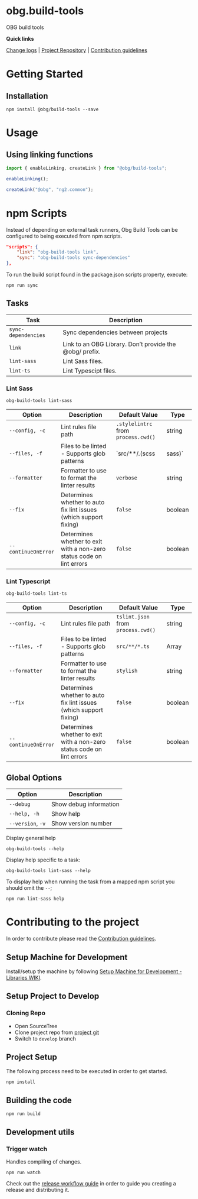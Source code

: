 [projectUri]: https://bitbucketsson.betsson.local/projects/WF/repos/obg.build-tools
[projectGit]: https://bitbucketsson.betsson.local/scm/wf/obg.build-tools.git
[changeLog]: ./doc/CHANGELOG.md

[contribWiki]: https://wikisson.betsson.local/display/SG/Contribution+Guidelines
[releaseWorkflowWiki]: https://wikisson.betsson.local/display/SG/Prepare+new+Release+for+Library
[setupMachineWiki]: https://wikisson.betsson.local/display/SG/Setup+Machine+for+Development+-+Libraries

# obg.build-tools
OBG build tools 

**Quick links**

[Change logs][changeLog] | [Project Repository][projectUri] | [Contribution guidelines][contribWiki]

# Getting Started

## Installation

```
npm install @obg/build-tools --save
```

# Usage

## Using linking functions

```js
import { enableLinking, createLink } from "@obg/build-tools";

enableLinking();

createLink("@obg", "ng2.common");
```

# npm Scripts

Instead of depending on external task runners, Obg Build Tools can be configured to being executed from npm scripts.

```json
"scripts": {
    "link": "obg-build-tools link",
    "sync": "obg-build-tools sync-dependencies"
},
````

To run the build script found in the package.json scripts property, execute:

```
npm run sync
```


## Tasks

| Task                  | Description                                                                                            |
|-----------------------|--------------------------------------------------------------------------------------------------------|
| `sync-dependencies`   | Sync dependencies between projects                                                                     |
| `link`                | Link to an OBG Library. Don’t provide the @obg/ prefix.                                                |
| `lint-sass`           | Lint Sass files.                                                                                       |
| `lint-ts`             | Lint Typescipt files.                                                                                  |

### Lint Sass

```
obg-build-tools lint-sass
```

| Option              | Description                                                           | Default Value                       | Type         |
|---------------------|-----------------------------------------------------------------------|-------------------------------------|--------------|
| `--config, -c`      | Lint rules file path                                                  | `.stylelintrc` from `process.cwd()` | string       |
| `--files, -f`       | Files to be linted - Supports glob patterns                           | `src/**/*.*(scss|sass)`             | Array|string |
| `--formatter`       | Formatter to use to format the linter results                         | `verbose`                           | string       |
| `--fix`             | Determines whether to auto fix lint issues (which support fixing)     | `false`                             | boolean      |
| `--continueOnError` | Determines whether to exit with a non-zero status code on lint errors | `false`                             | boolean      |

### Lint Typescript

```
obg-build-tools lint-ts
```

| Option              | Description                                                           | Default Value                       | Type    |
|---------------------|-----------------------------------------------------------------------|-------------------------------------|---------|
| `--config, -c`      | Lint rules file path                                                  | `tslint.json`  from `process.cwd()` | string  |
| `--files, -f`       | Files to be linted - Supports glob patterns                           | `src/**/*.ts`                       | Array   |
| `--formatter`       | Formatter to use to format the linter results                         | `stylish`                           | string  |
| `--fix`             | Determines whether to auto fix lint issues (which support fixing)     | `false`                             | boolean |
| `--continueOnError` | Determines whether to exit with a non-zero status code on lint errors | `false`                             | boolean |

## Global Options
| Option            | Description            |
|-------------------|------------------------|
| `--debug`         | Show debug information |
| `--help, -h`      | Show help              |
| `--version`, `-v` | Show version number    |

Display general help

```
obg-build-tools --help
```

Display help specific to a task:
```
obg-build-tools lint-sass --help
```

To display help when running the task from a mapped npm script you should omit the `--`;

```
npm run lint-sass help
```

# Contributing to the project
In order to contribute please read the [Contribution guidelines][contribWiki].

## Setup Machine for Development
Install/setup the machine by following [Setup Machine for Development - Libraries WIKI][setupMachineWiki].

## Setup Project to Develop

### Cloning Repo

- Open SourceTree
- Clone project repo from [project git][projectGit]
- Switch to `develop` branch


## Project Setup
The following process need to be executed in order to get started.

```
npm install
```

## Building the code

```
npm run build
```

## Development utils

### Trigger watch
Handles compiling of changes.
```
npm run watch
```

Check out the [release workflow guide][releaseWorkflowWiki] in order to guide you creating a release and distributing it.